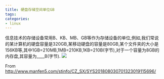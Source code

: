 ```yaml
---
title: 硬盘存储空间单位GB
tags: 
categories:
- linux
---
```

信息技术的存储设备常用B、KB、MB、GB等作为存储设备的单位,例如,我们常说的某计算机的硬盘容量是320GB,某移动硬盘的容量是80GB,某个文件夹的大小是156KB等,其中1GB=210MB,1MB=210KB,1KB=210B(字节),对于一个容量为8GB的内存盘,其容量为____B(字节).
![](unit_GB.gif)

From <http://www.manfen5.com/stinfo/CZ_SX/SYS201808030701323019115696/> 
